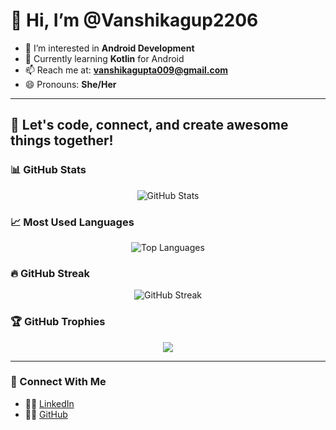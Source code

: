 # 👋 Hi, I’m @Vanshikagup2206

- 👀 I’m interested in **Android Development**
- 🌱 Currently learning **Kotlin** for Android
- 📫 Reach me at: **vanshikagupta009@gmail.com**
- 😄 Pronouns: **She/Her**

---

## 🚀 Let's code, connect, and create awesome things together!

### 📊 GitHub Stats

<p align="center">
  <img src="https://github-readme-stats.vercel.app/api?username=Vanshikagup2206&show_icons=true&theme=radical&hide_border=true&count_private=true&hide=issues,contribs" alt="GitHub Stats" />
</p>

### 📈 Most Used Languages

<p align="center">
  <img src="https://github-readme-stats.vercel.app/api/top-langs/?username=Vanshikagup2206&layout=compact&theme=radical&hide_border=true&langs_count=10&hide=jupyter%20notebook,tex,css,php&exclude_repo=Pacman-AI" alt="Top Languages" />
</p>

### 🔥 GitHub Streak

<p align="center">
  <img src="https://github-readme-streak-stats.herokuapp.com?user=Vanshikagup2206&theme=radical&hide_border=true" alt="GitHub Streak" />
</p>

### 🏆 GitHub Trophies

<p align="center">
  <img src="https://github-profile-trophy.vercel.app/?username=Vanshikagup2206&theme=radical&no-bg=true&margin-w=15&margin-h=15" />
</p>

---

### 🔗 Connect With Me

- 👩‍💼 [LinkedIn](https://www.linkedin.com/in/vanshika-gupta-192b31274/)
- 🧑‍💻 [GitHub](https://github.com/Vanshikagup2206)
